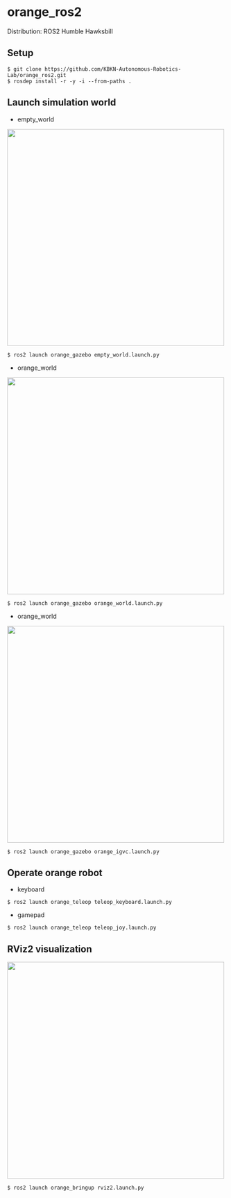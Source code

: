 # orange_ros2
Distribution: ROS2 Humble Hawksbill
## Setup
```
$ git clone https://github.com/KBKN-Autonomous-Robotics-Lab/orange_ros2.git
$ rosdep install -r -y -i --from-paths .
```
## Launch simulation world
- empty_world
<img src="https://user-images.githubusercontent.com/84959376/211162608-ba114bec-af38-4f07-95ed-8c0dbecca21b.png" width="500px">

```
$ ros2 launch orange_gazebo empty_world.launch.py
```
- orange_world
<img src="https://user-images.githubusercontent.com/84959376/211162925-7293f724-f4dd-422d-8253-d741626cc434.png" width="500px">

```
$ ros2 launch orange_gazebo orange_world.launch.py
```
- orange_world
<img src="https://user-images.githubusercontent.com/84959376/211162991-aa3b2bfa-9334-4122-9f7d-2babdb99efc7.png" width="500px">

```
$ ros2 launch orange_gazebo orange_igvc.launch.py
```
## Operate orange robot
- keyboard

```
$ ros2 launch orange_teleop teleop_keyboard.launch.py
```
- gamepad

```
$ ros2 launch orange_teleop teleop_joy.launch.py
```
## RViz2 visualization
<img src="https://user-images.githubusercontent.com/84959376/211163308-5fdca67e-702c-41f3-9fe2-11d8d5033efd.png" width="500px">

```
$ ros2 launch orange_bringup rviz2.launch.py
```
